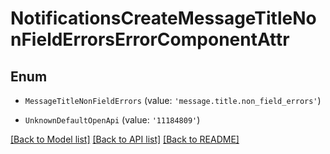 # NotificationsCreateMessageTitleNonFieldErrorsErrorComponentAttr


## Enum

* `MessageTitleNonFieldErrors` (value: `'message.title.non_field_errors'`)

* `UnknownDefaultOpenApi` (value: `'11184809'`)

[[Back to Model list]](../README.md#documentation-for-models) [[Back to API list]](../README.md#documentation-for-api-endpoints) [[Back to README]](../README.md)
